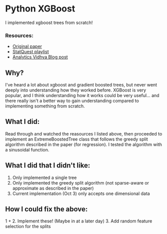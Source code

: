 # Python XGBoost 
I implemented xgboost trees from scratch! 

### Resources:
* [Original paper](https://arxiv.org/pdf/1603.02754.pdf)
* [StatQuest playlist](https://www.youtube.com/watch?v=OtD8wVaFm6E&list=PLblh5JKOoLULU0irPgs1SnKO6wqVjKUsQ&index=1&ab_channel=StatQuestwithJoshStarmer)
* [Analytics Vidhya Blog post](https://www.analyticsvidhya.com/blog/2018/09/an-end-to-end-guide-to-understand-the-math-behind-xgboost/?utm_source=blog&utm_medium=4-boosting-algorithms-machine-learning)


## Why?
I've heard a lot about xgboost and gradient boosted trees, but never went deeply into understanding how they worked before. XGBoost is very popular, and I think understanding how it works could be very useful... and there really isn't a better way to gain understanding compared to implementing something from scratch. 

## What I did:
Read through and watched the reasources I listed above, then proceeded to implement an ExtremeBoostedTree class that follows the greedy split algorithm described in the paper (for regression). I tested the algorithm with a sinusoidal function. 

## What I did that I didn't like:
1. Only implemented a single tree
2. Only implemented the greedy split algorithm (not sparse-aware or approximate as described in the paper)
3. Current implementation (Oct 3) only accepts one dimensional data 

## How I could fix the above:
1 + 2. Implement these! (Maybe in at a later day)
3. Add random feature selection for the splits

